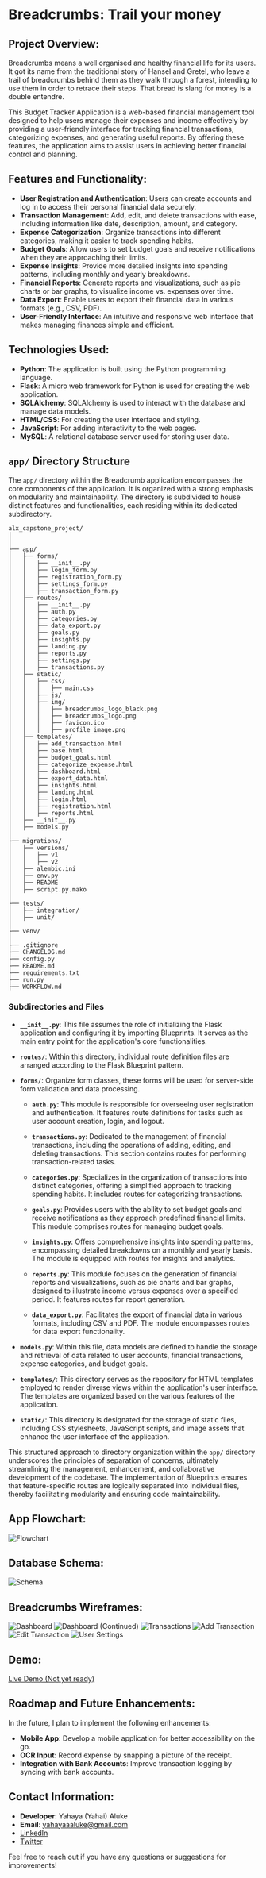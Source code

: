 # Breadcrumbs: Trail your money

## Project Overview:
Breadcrumbs means a well organised and healthy financial life for its users. It got its name from the traditional story of Hansel and Gretel, who leave a trail of breadcrumbs behind them as they walk through a forest, intending to use them in order to retrace their steps. That bread is slang for money is a double entendre. 

This Budget Tracker Application is a web-based financial management tool designed to help users manage their expenses and income effectively by providing a user-friendly interface for tracking financial transactions, categorizing expenses, and generating useful reports. By offering these features, the application aims to assist users in achieving better financial control and planning.

## Features and Functionality:
- **User Registration and Authentication**: Users can create accounts and log in to access their personal financial data securely.
- **Transaction Management**: Add, edit, and delete transactions with ease, including information like date, description, amount, and category.
- **Expense Categorization**: Organize transactions into different categories, making it easier to track spending habits.
- **Budget Goals**: Allow users to set budget goals and receive notifications when they are approaching their limits.
- **Expense Insights**: Provide more detailed insights into spending patterns, including monthly and yearly breakdowns.
- **Financial Reports**: Generate reports and visualizations, such as pie charts or bar graphs, to visualize income vs. expenses over time.
- **Data Export**: Enable users to export their financial data in various formats (e.g., CSV, PDF).
- **User-Friendly Interface**: An intuitive and responsive web interface that makes managing finances simple and efficient.

## Technologies Used:
- **Python**: The application is built using the Python programming language.
- **Flask**: A micro web framework for Python is used for creating the web application.
- **SQLAlchemy**: SQLAlchemy is used to interact with the database and manage data models.
- **HTML/CSS**: For creating the user interface and styling.
- **JavaScript**: For adding interactivity to the web pages.
- **MySQL**: A relational database server used for storing user data.

## `app/` Directory Structure

The `app/` directory within the Breadcrumb application encompasses the core components of the application. It is organized with a strong emphasis on modularity and maintainability. The directory is subdivided to house distinct features and functionalities, each residing within its dedicated subdirectory.

```
alx_capstone_project/
│
│
├── app/
│   ├── forms/
│   │   ├── __init__.py
│   │   ├── login_form.py
│   │   ├── registration_form.py
│   │   ├── settings_form.py
│   │   ├── transaction_form.py
│   ├── routes/
│   │   ├── __init__.py
│   │   ├── auth.py
│   │   ├── categories.py
│   │   ├── data_export.py
│   │   ├── goals.py
│   │   ├── insights.py
│   │   ├── landing.py
│   │   ├── reports.py
│   │   ├── settings.py
│   │   ├── transactions.py
│   ├── static/
│   │   ├── css/
│   │   │   ├── main.css
│   │   ├── js/
│   │   ├── img/
│   │   │   ├── breadcrumbs_logo_black.png
│   │   │   ├── breadcrumbs_logo.png
│   │   │   ├── favicon.ico
│   │   │   ├── profile_image.png
│   ├── templates/
│   │   ├── add_transaction.html
│   │   ├── base.html
│   │   ├── budget_goals.html
│   │   ├── categorize_expense.html
│   │   ├── dashboard.html
│   │   ├── export_data.html
│   │   ├── insights.html
│   │   ├── landing.html
│   │   ├── login.html
│   │   ├── registration.html
│   │   ├── reports.html
│   ├── __init__.py
│   ├── models.py
│
├── migrations/
│   ├── versions/
│   │   ├── v1
│   │   ├── v2
│   ├── alembic.ini
│   ├── env.py
│   ├── README
│   ├── script.py.mako
│
├── tests/
│   ├── integration/
│   ├── unit/
│
├── venv/
│
├── .gitignore
├── CHANGELOG.md
├── config.py
├── README.md
├── requirements.txt
├── run.py
├── WORKFLOW.md

```

### Subdirectories and Files

- **`__init__.py`**: This file assumes the role of initializing the Flask application and configuring it by importing Blueprints. It serves as the main entry point for the application's core functionalities.

- **`routes/`**: Within this directory, individual route definition files are arranged according to the Flask Blueprint pattern.

- **`forms/`**: Organize form classes, these forms will be used for server-side form validation and data processing.

  - **`auth.py`**: This module is responsible for overseeing user registration and authentication. It features route definitions for tasks such as user account creation, login, and logout.

  - **`transactions.py`**: Dedicated to the management of financial transactions, including the operations of adding, editing, and deleting transactions. This section contains routes for performing transaction-related tasks.

  - **`categories.py`**: Specializes in the organization of transactions into distinct categories, offering a simplified approach to tracking spending habits. It includes routes for categorizing transactions.

  - **`goals.py`**: Provides users with the ability to set budget goals and receive notifications as they approach predefined financial limits. This module comprises routes for managing budget goals.

  - **`insights.py`**: Offers comprehensive insights into spending patterns, encompassing detailed breakdowns on a monthly and yearly basis. The module is equipped with routes for insights and analytics.

  - **`reports.py`**: This module focuses on the generation of financial reports and visualizations, such as pie charts and bar graphs, designed to illustrate income versus expenses over a specified period. It features routes for report generation.

  - **`data_export.py`**: Facilitates the export of financial data in various formats, including CSV and PDF. The module encompasses routes for data export functionality.

- **`models.py`**: Within this file, data models are defined to handle the storage and retrieval of data related to user accounts, financial transactions, expense categories, and budget goals.

- **`templates/`**: This directory serves as the repository for HTML templates employed to render diverse views within the application's user interface. The templates are organized based on the various features of the application.

- **`static/`**: This directory is designated for the storage of static files, including CSS stylesheets, JavaScript scripts, and image assets that enhance the user interface of the application.

This structured approach to directory organization within the `app/` directory underscores the principles of separation of concerns, ultimately streamlining the management, enhancement, and collaborative development of the codebase. The implementation of Blueprints ensures that feature-specific routes are logically separated into individual files, thereby facilitating modularity and ensuring code maintainability.

## App Flowchart:
![Flowchart](flowchart.png)

## Database Schema:
![Schema](breadcrumbs_schema.png)

## Breadcrumbs Wireframes:
![Dashboard](wireframes/1-Dashboard-I.png)
![Dashboard (Continued)](wireframes/2-Dashboard-II.png)
![Transactions](wireframes/3-Transactions.png)
![Add Transaction](wireframes/4-Add-Transaction.png)
![Edit Transaction](wireframes/5-Edit-Transaction.png)
![User Settings](wireframes/6-User-Settings.png)

## Demo:
[Live Demo (Not yet ready)](#)

## Roadmap and Future Enhancements:
In the future, I plan to implement the following enhancements:

- **Mobile App**: Develop a mobile application for better accessibility on the go.
- **OCR Input**: Record expense by snapping a picture of the receipt.
- **Integration with Bank Accounts**: Improve transaction logging by syncing with bank accounts.

## Contact Information:
- **Developer**: Yahaya (Yahai) Aluke
- **Email**: yahayaaaluke@gmail.com
- [LinkedIn](https://www.linkedin.com/in/yahayaaluke)
- [Twitter](https://www.twitter.com/yahaiii)

Feel free to reach out if you have any questions or suggestions for improvements!
